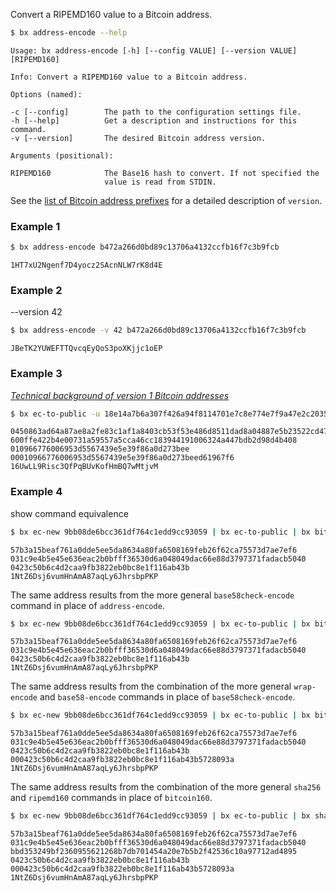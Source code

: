 Convert a RIPEMD160 value to a Bitcoin address.
```sh
$ bx address-encode --help
```
```
Usage: bx address-encode [-h] [--config VALUE] [--version VALUE]
[RIPEMD160]

Info: Convert a RIPEMD160 value to a Bitcoin address.

Options (named):

-c [--config]        The path to the configuration settings file.
-h [--help]          Get a description and instructions for this command.
-v [--version]       The desired Bitcoin address version.

Arguments (positional):

RIPEMD160            The Base16 hash to convert. If not specified the
                     value is read from STDIN.
```
See the [list of Bitcoin address prefixes](https://en.bitcoin.it/wiki/List_of_address_prefixes) for a detailed description of `version`.
### Example 1
```sh
$ bx address-encode b472a266d0bd89c13706a4132ccfb16f7c3b9fcb
```
```
1HT7xU2Ngenf7D4yocz2SAcnNLW7rK8d4E
```
### Example 2
--version 42
```sh
$ bx address-encode -v 42 b472a266d0bd89c13706a4132ccfb16f7c3b9fcb
```
```
JBeTK2YUWEFTTQvcqEyQoS3poXKjjc1oEP
```
### Example 3
*[Technical background of version 1 Bitcoin addresses]((https://en.bitcoin.it/wiki/Technical_background_of_version_1_Bitcoin_addresses))*
```sh
$ bx ec-to-public -u 18e14a7b6a307f426a94f8114701e7c8e774e7f9a47e2c2035db29a206321725 | bx sha256 | bx ripemd160 | bx wrap-encode | bx base58-encode
```
```
0450863ad64a87ae8a2fe83c1af1a8403cb53f53e486d8511dad8a04887e5b23522cd470243453a299fa9e77237716103abc11a1df38855ed6f2ee187e9c582ba6
600ffe422b4e00731a59557a5cca46cc183944191006324a447bdb2d98d4b408
010966776006953d5567439e5e39f86a0d273bee
00010966776006953d5567439e5e39f86a0d273beed61967f6
16UwLL9Risc3QfPqBUvKofHmBQ7wMtjvM
```
### Example 4
show command equivalence
```sh
$ bx ec-new 9bb08de6bcc361df764c1edd9cc93059 | bx ec-to-public | bx bitcoin160 | bx address-encode
```
```
57b3a15beaf761a0dde5ee5da8634a80fa6508169feb26f62ca75573d7ae7ef6
031c9e4b5e45e636eac2b0bfff36530d6a048049dac66e88d3797371fadacb5040
0423c50b6c4d2caa9fb3822eb0bc8e1f116ab43b
1NtZ6Dsj6vumHnAmA87aqLy6JhrsbpPKP
```
The same address results from the more general `base58check-encode` command in place of `address-encode`.
```sh
$ bx ec-new 9bb08de6bcc361df764c1edd9cc93059 | bx ec-to-public | bx bitcoin160 | bx base58check-encode
```
```
57b3a15beaf761a0dde5ee5da8634a80fa6508169feb26f62ca75573d7ae7ef6
031c9e4b5e45e636eac2b0bfff36530d6a048049dac66e88d3797371fadacb5040
0423c50b6c4d2caa9fb3822eb0bc8e1f116ab43b
1NtZ6Dsj6vumHnAmA87aqLy6JhrsbpPKP
```
The same address results from the combination of the more general `wrap-encode` and `base58-encode` commands in place of `base58check-encode`.
```sh
$ bx ec-new 9bb08de6bcc361df764c1edd9cc93059 | bx ec-to-public | bx bitcoin160 | bx wrap-encode | bx base58-encode
```
```
57b3a15beaf761a0dde5ee5da8634a80fa6508169feb26f62ca75573d7ae7ef6
031c9e4b5e45e636eac2b0bfff36530d6a048049dac66e88d3797371fadacb5040
0423c50b6c4d2caa9fb3822eb0bc8e1f116ab43b
000423c50b6c4d2caa9fb3822eb0bc8e1f116ab43b5728093a
1NtZ6Dsj6vumHnAmA87aqLy6JhrsbpPKP
```
The same address results from the combination of the more general `sha256 ` and `ripemd160` commands in place of `bitcoin160`.
```sh
$ bx ec-new 9bb08de6bcc361df764c1edd9cc93059 | bx ec-to-public | bx sha256 | bx ripemd160 | bx wrap-encode | bx base58-encode
```
```
57b3a15beaf761a0dde5ee5da8634a80fa6508169feb26f62ca75573d7ae7ef6
031c9e4b5e45e636eac2b0bfff36530d6a048049dac66e88d3797371fadacb5040
bbd353249bf2360955621268b7db701454a20e7b5b2f42536c10a97712ad4895
0423c50b6c4d2caa9fb3822eb0bc8e1f116ab43b
000423c50b6c4d2caa9fb3822eb0bc8e1f116ab43b5728093a
1NtZ6Dsj6vumHnAmA87aqLy6JhrsbpPKP
```